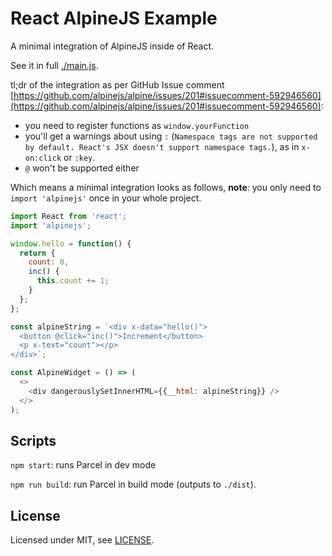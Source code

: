 # React AlpineJS Example

A minimal integration of AlpineJS inside of React.

See it in full [./main.js](main.js).

tl;dr of the integration as per GitHub Issue comment [https://github.com/alpinejs/alpine/issues/201#issuecomment-592946560](https://github.com/alpinejs/alpine/issues/201#issuecomment-592946560):
- you need to register functions as `window.yourFunction`
- you'll get a warnings about using `:` (`Namespace tags are not supported by default. React's JSX doesn't support namespace tags.`), as in `x-on:click` or `:key`.
- `@` won't be supported either

Which means a minimal integration looks as follows, **note**: you only need to `import 'alpinejs'` once in your whole project.

```js
import React from 'react';
import 'alpinejs';

window.hello = function() {
  return {
    count: 0,
    inc() {
      this.count += 1;
    }
  };
};

const alpineString = `<div x-data="hello()">
  <button @click="inc()">Increment</button>
  <p x-text="count"></p>
</div>`;

const AlpineWidget = () => (
  <>
    <div dangerouslySetInnerHTML={{__html: alpineString}} />
  </>
);
```


## Scripts

`npm start`: runs Parcel in dev mode

`npm run build`: run Parcel in build mode (outputs to `./dist`).

## License

Licensed under MIT, see [LICENSE](./LICENSE).
